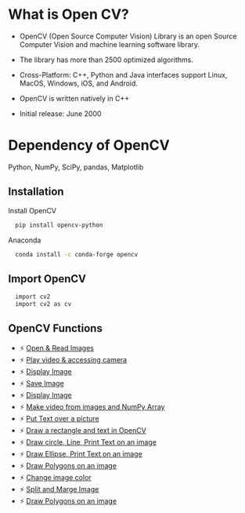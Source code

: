 
# What is Open CV?

- OpenCV (Open Source Computer Vision) Library is an open Source Computer Vision and machine learning software library.

- The library has more than 2500 optimized algorithms.

- Cross-Platform: C++, Python and Java interfaces support Linux, MacOS, Windows, iOS, and Android.

- OpenCV is written natively in C++

- Initial release: June 2000

# Dependency of OpenCV

Python, NumPy, SciPy, pandas, Matplotlib

## Installation

Install OpenCV 

```bash
  pip install opencv-python
```
Anaconda 

```bash
  conda install -c conda-forge opencv
```

## Import OpenCV

```bash
  import cv2
  import cv2 as cv
```

## OpenCV Functions

- ⚡ [Open & Read Images](https://ritam.xyz)
- ⚡ [Play video & accessing camera](https://ritam.xyz)
- ⚡ [Display Image](https://ritam.xyz)
- ⚡ [Save Image](https://ritam.xyz)
- ⚡ [Display Image](https://ritam.xyz)
- ⚡ [Make video from images and NumPy Array](https://ritam.xyz)
- ⚡ [Put Text over a picture](https://ritam.xyz)
- ⚡ [Draw a rectangle and text in OpenCV](https://ritam.xyz)
- ⚡ [Draw circle, Line, Print Text on an image](https://ritam.xyz)
- ⚡ [Draw Ellipse, Print Text on an image](https://ritam.xyz)
- ⚡ [Draw Polygons on an image](https://ritam.xyz)
- ⚡ [Change image color](https://ritam.xyz)
- ⚡ [Split and Marge Image](https://ritam.xyz)
- ⚡ [Draw Polygons on an image](https://ritam.xyz)
